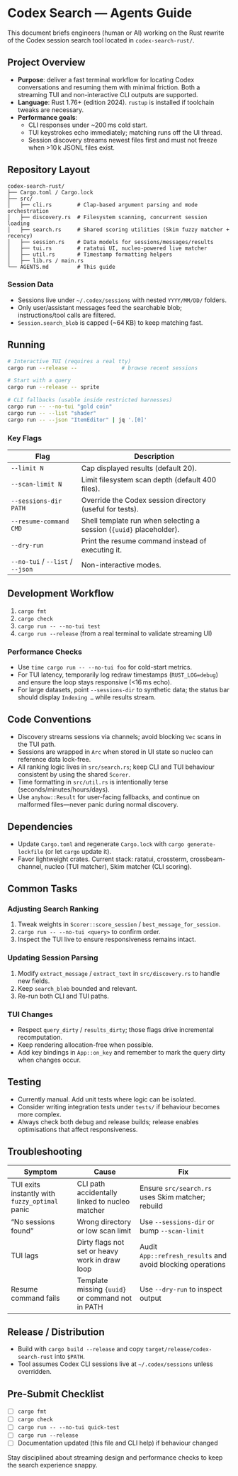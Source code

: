 # Codex Search — Agents Guide

This document briefs engineers (human or AI) working on the Rust rewrite of the Codex session search tool located in `codex-search-rust/`.

## Project Overview

- **Purpose**: deliver a fast terminal workflow for locating Codex conversations and resuming them with minimal friction. Both a streaming TUI and non-interactive CLI outputs are supported.
- **Language**: Rust 1.76+ (edition 2024). `rustup` is installed if toolchain tweaks are necessary.
- **Performance goals**:
  - CLI responses under ~200 ms cold start.
  - TUI keystrokes echo immediately; matching runs off the UI thread.
  - Session discovery streams newest files first and must not freeze when >10 k JSONL files exist.

## Repository Layout

```
codex-search-rust/
├── Cargo.toml / Cargo.lock
├── src/
│   ├── cli.rs        # Clap-based argument parsing and mode orchestration
│   ├── discovery.rs  # Filesystem scanning, concurrent session loading
│   ├── search.rs     # Shared scoring utilities (Skim fuzzy matcher + recency)
│   ├── session.rs    # Data models for sessions/messages/results
│   ├── tui.rs        # ratatui UI, nucleo-powered live matcher
│   ├── util.rs       # Timestamp formatting helpers
│   ├── lib.rs / main.rs
└── AGENTS.md         # This guide
```

### Session Data

- Sessions live under `~/.codex/sessions` with nested `YYYY/MM/DD/` folders.
- Only user/assistant messages feed the searchable blob; instructions/tool calls are filtered.
- `Session.search_blob` is capped (~64 KB) to keep matching fast.

## Running

```bash
# Interactive TUI (requires a real tty)
cargo run --release --              # browse recent sessions

# Start with a query
cargo run --release -- sprite

# CLI fallbacks (usable inside restricted harnesses)
cargo run -- --no-tui "gold coin"
cargo run -- --list "shader"
cargo run -- --json "ItemEditor" | jq '.[0]'
```

### Key Flags

| Flag | Description |
|------|-------------|
| `--limit N` | Cap displayed results (default 20). |
| `--scan-limit N` | Limit filesystem scan depth (default 400 files). |
| `--sessions-dir PATH` | Override the Codex session directory (useful for tests). |
| `--resume-command CMD` | Shell template run when selecting a session (`{uuid}` placeholder). |
| `--dry-run` | Print the resume command instead of executing it. |
| `--no-tui` / `--list` / `--json` | Non-interactive modes. |

## Development Workflow

1. `cargo fmt`
2. `cargo check`
3. `cargo run -- --no-tui test`
4. `cargo run --release` (from a real terminal to validate streaming UI)

### Performance Checks

- Use `time cargo run -- --no-tui foo` for cold-start metrics.
- For TUI latency, temporarily log redraw timestamps (`RUST_LOG=debug`) and ensure the loop stays responsive (<16 ms echo).
- For large datasets, point `--sessions-dir` to synthetic data; the status bar should display `Indexing …` while results stream.

## Code Conventions

- Discovery streams sessions via channels; avoid blocking `Vec` scans in the TUI path.
- Sessions are wrapped in `Arc` when stored in UI state so nucleo can reference data lock-free.
- All ranking logic lives in `src/search.rs`; keep CLI and TUI behaviour consistent by using the shared `Scorer`.
- Time formatting in `src/util.rs` is intentionally terse (seconds/minutes/hours/days).
- Use `anyhow::Result` for user-facing fallbacks, and continue on malformed files—never panic during normal discovery.

## Dependencies

- Update `Cargo.toml` and regenerate `Cargo.lock` with `cargo generate-lockfile` (or let `cargo` update it).
- Favor lightweight crates. Current stack: ratatui, crossterm, crossbeam-channel, nucleo (TUI matcher), Skim matcher (CLI scoring).

## Common Tasks

### Adjusting Search Ranking

1. Tweak weights in `Scorer::score_session` / `best_message_for_session`.
2. `cargo run -- --no-tui <query>` to confirm order.
3. Inspect the TUI live to ensure responsiveness remains intact.

### Updating Session Parsing

1. Modify `extract_message` / `extract_text` in `src/discovery.rs` to handle new fields.
2. Keep `search_blob` bounded and relevant.
3. Re-run both CLI and TUI paths.

### TUI Changes

- Respect `query_dirty` / `results_dirty`; those flags drive incremental recomputation.
- Keep rendering allocation-free when possible.
- Add key bindings in `App::on_key` and remember to mark the query dirty when changes occur.

## Testing

- Currently manual. Add unit tests where logic can be isolated.
- Consider writing integration tests under `tests/` if behaviour becomes more complex.
- Always check both debug and release builds; release enables optimisations that affect responsiveness.

## Troubleshooting

| Symptom | Cause | Fix |
|---------|-------|-----|
| TUI exits instantly with `fuzzy_optimal` panic | CLI path accidentally linked to nucleo matcher | Ensure `src/search.rs` uses Skim matcher; rebuild |
| “No sessions found” | Wrong directory or low scan limit | Use `--sessions-dir` or bump `--scan-limit` |
| TUI lags | Dirty flags not set or heavy work in draw loop | Audit `App::refresh_results` and avoid blocking operations |
| Resume command fails | Template missing `{uuid}` or command not in PATH | Use `--dry-run` to inspect output |

## Release / Distribution

- Build with `cargo build --release` and copy `target/release/codex-search-rust` into `$PATH`.
- Tool assumes Codex CLI sessions live at `~/.codex/sessions` unless overridden.

## Pre-Submit Checklist

- [ ] `cargo fmt`
- [ ] `cargo check`
- [ ] `cargo run -- --no-tui quick-test`
- [ ] `cargo run --release`
- [ ] Documentation updated (this file and CLI help) if behaviour changed

Stay disciplined about streaming design and performance checks to keep the search experience snappy.
